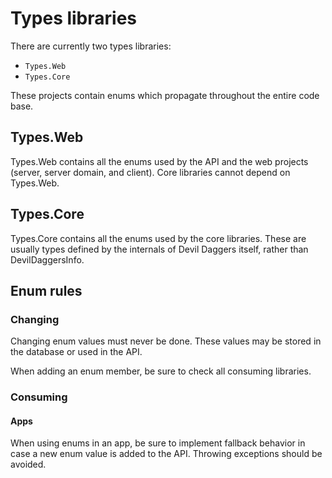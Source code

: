 # Types libraries

There are currently two types libraries:
- `Types.Web`
- `Types.Core`

These projects contain enums which propagate throughout the entire code base.

## Types.Web

Types.Web contains all the enums used by the API and the web projects (server, server domain, and client). Core libraries cannot depend on Types.Web.

## Types.Core

Types.Core contains all the enums used by the core libraries. These are usually types defined by the internals of Devil Daggers itself, rather than DevilDaggersInfo.

## Enum rules

### Changing

Changing enum values must never be done. These values may be stored in the database or used in the API.

When adding an enum member, be sure to check all consuming libraries.

### Consuming

#### Apps

When using enums in an app, be sure to implement fallback behavior in case a new enum value is added to the API. Throwing exceptions should be avoided.
